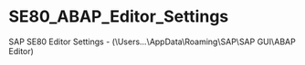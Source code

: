 # SE80_ABAP_Editor_Settings

SAP SE80 Editor Settings - (\Users\...\AppData\Roaming\SAP\SAP GUI\ABAP Editor)
